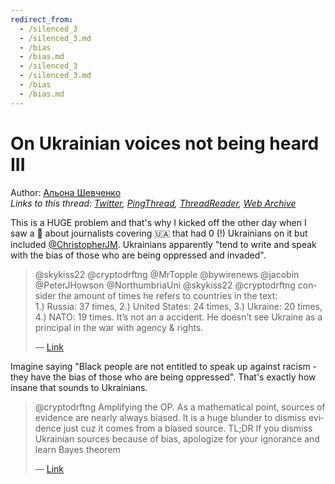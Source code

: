 ```yaml
---
redirect_from:
  - /silenced_3
  - /silenced_3.md
  - /bias
  - /bias.md
  - /silenced_3
  - /silenced_3.md
  - /bias
  - /bias.md
---
```

# On Ukrainian voices not being heard III

Author: [Альона Шевченко](https://twitter.com/cryptodrftng)  
*Links to this thread: [Twitter](https://twitter.com/cryptodrftng/status/1517279006617440256), [PingThread](https://pingthread.com/thread/1517279006617440256), [ThreadReader](https://threadreaderapp.com/thread/1517279006617440256.html), [Web Archive](https://web.archive.org/web/*/https://twitter.com/cryptodrftng/status/1517279006617440256)*

This is a HUGE problem and that's why I kicked off the other day when I saw a 🧵 about journalists covering 🇺🇦 that had 0 (!) Ukrainians on it but included [@ChristopherJM](https://twitter.com/ChristopherJM). Ukrainians apparently "tend to write and speak with the bias of those who are being oppressed and invaded".

<blockquote class="twitter-tweet">
    <p lang="en" dir="ltr">
    @skykiss22 @cryptodrftng @MrTopple @bywirenews @jacobin @PeterJHowson @NorthumbriaUni @skykiss22 @cryptodrftng consider the amount of times he refers to countries in the text:<br />
    1.) Russia: 37 times, 2.) United States: 24 times, 3.) Ukraine: 20 times, 4.) NATO: 19 times. It’s not an a accident. He doesn’t see Ukraine as a principal in the war with agency &amp; rights.<br />
    </p>
    &mdash; <a href="https://twitter.com/djw155/status/1517277046983958529">Link</a>
</blockquote>

Imagine saying "Black people are not entitled to speak up against racism - they have the bias of those who are being oppressed". That's exactly how insane that sounds to Ukrainians.

<blockquote class="twitter-tweet">
    <p lang="en" dir="ltr">
    @cryptodrftng Amplifying the OP. As a mathematical point, sources of evidence are nearly always biased. It is a huge blunder to dismiss evidence just cuz it comes from a biased source. TL;DR If you dismiss Ukrainian sources because of bias, apologize for your ignorance and learn Bayes theorem<br />
    </p>
    &mdash; <a href="https://twitter.com/nowonamai/status/1531555742846963712">Link</a>
</blockquote>
